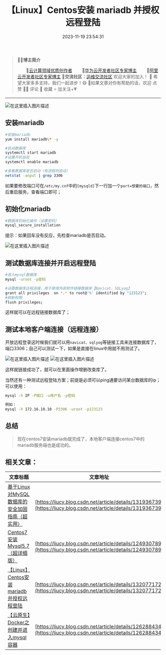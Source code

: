 ﻿---
title: 【Linux】Centos安装 mariadb 并授权远程登陆
icon: circle-info
order: 3
category:
  - Linux
  - 数据库
tag:
  - Linux
  - 数据库
pageview: false
date: 2023-11-19 23:54:31
comment: false
breadcrumb: false
---

>👨‍🎓**博主简介**
>
>&emsp;&emsp;🏅[云计算领域优质创作者](https://blog.csdn.net/liu_chen_yang?type=blog)
>&emsp;&emsp;🏅[华为云开发者社区专家博主](https://bbs.huaweicloud.com/community/myblog)
>&emsp;&emsp;🏅[阿里云开发者社区专家博主](https://developer.aliyun.com/my?spm=a2c6h.13148508.setting.3.21fc4f0eCmz1v3#/article?_k=zooqoz)
>💊**交流社区：**[运维交流社区](https://bbs.csdn.net/forums/lcy) 欢迎大家的加入！
>🐋 希望大家多多支持，我们一起进步！😄
>🎉如果文章对你有帮助的话，欢迎 点赞 👍🏻 评论 💬 收藏 ⭐️ 加关注+💗

---


![在这里插入图片描述](https://lcy-blog.oss-cn-beijing.aliyuncs.com/blog/855c9bc0e2ec444192e8cf5c5e1a8229.gif)


## 安装mariadb
```bash
#安装mariadb
yum install mariadb\* -y

#启动数据库
systemctl start mariadb
#设置开机自启
systemctl enable mariadb

#查看数据库是否启动（有进程则启动）
netstat -anput | grep 3306
```
如果要修改端口可在`/etc/my.cnf`中的`[mysqld]`下一行加一个`port=想要的端口`，然后重启服务，查看端口即可；
## 初始化mariadb

```bash
#数据库初始化操作（设置密码）
mysql_secure_installation
```

提示：如果回车没有反应，先检查mariadb是否启动。

![在这里插入图片描述](https://lcy-blog.oss-cn-beijing.aliyuncs.com/blog/7acba896caf44af2b9202d7a3b26db84.png)

## 测试数据库连接并开启远程登陆
```bash
#进入mysql数据库
mysql -uroot -p密码

#设置数据库远程连接，用于使用外部软件链接数据库【Navicat、SQLyog】
grant all privileges  on *.* to root@'%' identified by "123123";
#刷新权限
flush privileges;
```
这样就可以在远程链接数据库了；


## 测试本地客户端连接（远程连接）
开放远程登录这时候我们就可以用`navicat、sqlyog`等链接工具来连接数据库了，端口3306；自己可以测试一下，如果是直接在linux中用就不用测试了。

![在这里插入图片描述](https://lcy-blog.oss-cn-beijing.aliyuncs.com/blog/b4b2ab1ac57c4b0fa8af2f7f39827c69.png)
![在这里插入图片描述](https://lcy-blog.oss-cn-beijing.aliyuncs.com/blog/91efe871b6474deda61743f82c5f1af8.png)

这样就链接成功了，就可以在里面操作增删改查库了。


当然还有一种测试远程登陆方案；前提是必须可以ping通要访问某台数据库的ip；可以使用：


```bash
mysql -h IP -P端口 -u用户名 -p密码

例如：
mysql -h 172.16.10.10 -P3306 -uroot -p123123
```


## 总结
>现在centos7安装mariadb就完成了，本地客户端连接centos7中的mariadb服务端也是成功的。


## 相关文章：
|文章标题|文章地址  |
|--|--|
| [基于Linux对MySQL数据库的安全加固指南（超实用）](https://liucy.blog.csdn.net/article/details/131936739) |[https://liucy.blog.csdn.net/article/details/131936739](https://liucy.blog.csdn.net/article/details/131936739)  |
|[Centos7安装Mysql5.7（超详细版）](https://liucy.blog.csdn.net/article/details/124930789)|[https://liucy.blog.csdn.net/article/details/124930789](https://liucy.blog.csdn.net/article/details/124930789)|
|[【Linux】Centos安装mariadb并授权远程登陆](https://liucy.blog.csdn.net/article/details/132077172)|[https://liucy.blog.csdn.net/article/details/132077172](https://liucy.blog.csdn.net/article/details/132077172)|
|[【云原生】Docker之创建并进入mysql容器](https://liucy.blog.csdn.net/article/details/126288434)|[https://liucy.blog.csdn.net/article/details/126288434](https://liucy.blog.csdn.net/article/details/126288434)|

